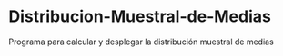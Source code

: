 # Distribucion-Muestral-de-Medias
Programa para calcular y desplegar la distribución muestral de medias
